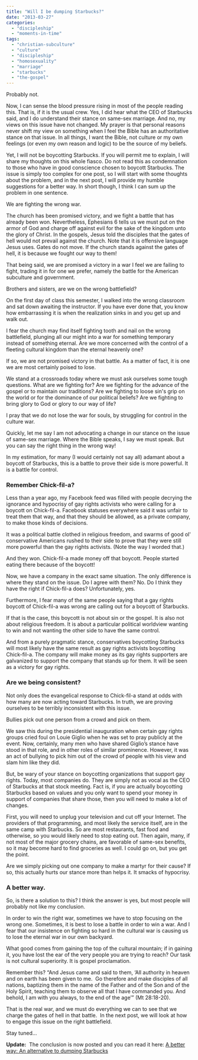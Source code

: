 ```yaml
---
title: "Will I be dumping Starbucks?"
date: "2013-03-27"
categories: 
  - "discipleship"
  - "moments-in-time"
tags: 
  - "christian-subculture"
  - "culture"
  - "discipleship"
  - "homosexuality"
  - "marriage"
  - "starbucks"
  - "the-gospel"
---
```


Probably not.

Now, I can sense the blood pressure rising in most of the people reading this. That is, if it is the usual crew. Yes, I did hear what the CEO of Starbucks said, and I do understand their stance on same-sex marriage. And no, my views on this issue have not changed. My prayer is that personal reasons never shift my view on something when I feel the Bible has an authoritative stance on that issue. In all things, I want the Bible, not culture or my own feelings (or even my own reason and logic) to be the source of my beliefs.

Yet, I will not be boycotting Starbucks. If you will permit me to explain, I will share my thoughts on this whole fiasco. Do not read this as condemnation to those who have in good conscience chosen to boycott Starbucks. The issue is simply too complex for one post, so I will start with some thoughts about the problem, and in the next post, I will provide my humble suggestions for a better way. In short though, I think I can sum up the problem in one sentence.

We are fighting the wrong war.

The church has been promised victory, and we fight a battle that has already been won. Nevertheless, Ephesians 6 tells us we must put on the armor of God and charge off against evil for the sake of the kingdom unto the glory of Christ. In the gospels, Jesus told the disciples that the gates of hell would not prevail against the church. Note that it is offensive language Jesus uses. Gates do not move. If the church stands against the gates of hell, it is because we fought our way to them!

That being said, we are promised a victory in a war I feel we are failing to fight, trading it in for one we prefer, namely the battle for the American subculture and government.

Brothers and sisters, are we on the wrong battlefield?

On the first day of class this semester, I walked into the wrong classroom and sat down awaiting the instructor. If you have ever done that, you know how embarrassing it is when the realization sinks in and you get up and walk out.

I fear the church may find itself fighting tooth and nail on the wrong battlefield, plunging all our might into a war for something temporary instead of something eternal. Are we more concerned with the control of a fleeting cultural kingdom than the eternal heavenly one?

If so, we are not promised victory in that battle. As a matter of fact, it is one we are most certainly poised to lose.

We stand at a crossroads today where we must ask ourselves some tough questions. What are we fighting for? Are we fighting for the advance of the gospel or to maintain our traditions? Are we fighting to loose sin's grip on the world or for the dominance of our political beliefs? Are we fighting to bring glory to God or glory to our way of life?

I pray that we do not lose the war for souls, by struggling for control in the culture war.

Quickly, let me say I am not advocating a change in our stance on the issue of same-sex marriage. Where the Bible speaks, I say we must speak. But you can say the right thing in the wrong way!

In my estimation, for many (I would certainly not say all) adamant about a boycott of Starbucks, this is a battle to prove their side is more powerful. It is a battle for control.

### **Remember Chick-fil-a?**

Less than a year ago, my Facebook feed was filled with people decrying the ignorance and hypocrisy of gay rights activists who were calling for a boycott on Chick-fil-a. Facebook statuses everywhere said it was unfair to treat them that way, and that they should be allowed, as a private company, to make those kinds of decisions.

It was a political battle clothed in religious freedom, and swarms of good ol' conservative Americans rushed to their side to prove that they were still more powerful than the gay rights activists. (Note the way I worded that.)

And they won. Chick-fil-a made money off that boycott. People started eating there because of the boycott!

Now, we have a company in the exact same situation. The only difference is where they stand on the issue. Do I agree with them? No. Do I think they have the right if Chick-fil-a does? Unfortunately, yes.

Furthermore, I fear many of the same people saying that a gay rights boycott of Chick-fil-a was wrong are calling out for a boycott of Starbucks.

If that is the case, this boycott is not about sin or the gospel. It is also not about religious freedom. It is about a particular political worldview wanting to win and not wanting the other side to have the same control.

And from a purely pragmatic stance, conservatives boycotting Starbucks will most likely have the same result as gay rights activists boycotting Chick-fil-a. The company will make money as its gay rights supporters are galvanized to support the company that stands up for them. It will be seen as a victory for gay rights.

### **Are we being consistent?**

Not only does the evangelical response to Chick-fil-a stand at odds with how many are now acting toward Starbucks. In truth, we are proving ourselves to be terribly inconsistent with this issue.

Bullies pick out one person from a crowd and pick on them.

We saw this during the presidential inauguration when certain gay rights groups cried foul on Louie Giglio when he was set to pray publicly at the event. Now, certainly, many men who have shared Giglio’s stance have stood in that role, and in other roles of similar prominence. However, it was an act of bullying to pick him out of the crowd of people with his view and slam him like they did.

But, be wary of your stance on boycotting organizations that support gay rights. Today, most companies do. They are simply not as vocal as the CEO of Starbucks at that stock meeting. Fact is, if you are actually boycotting Starbucks based on values and you only want to spend your money in support of companies that share those, then you will need to make a lot of changes.

First, you will need to unplug your television and cut off your Internet. The providers of that programming, and most likely the service itself, are in the same camp with Starbucks. So are most restaurants, fast food and otherwise, so you would likely need to stop eating out. Then again, many, if not most of the major grocery chains, are favorable of same-sex benefits, so it may become hard to find groceries as well. I could go on, but you get the point.

Are we simply picking out one company to make a martyr for their cause? If so, this actually hurts our stance more than helps it. It smacks of hypocrisy.

### **A better way.**

So, is there a solution to this? I think the answer is yes, but most people will probably not like my conclusion.

In order to win the right war, sometimes we have to stop focusing on the wrong one. Sometimes, it is best to lose a battle in order to win a war. And I fear that our insistence on fighting so hard in the cultural war is causing us to lose the eternal war in our own backyard.

What good comes from gaining the top of the cultural mountain; if in gaining it, you have lost the ear of the very people you are trying to reach? Our task is not cultural superiority. It is gospel proclamation.

Remember this? “And Jesus came and said to them, ‘All authority in heaven and on earth has been given to me.  Go therefore and make disciples of all nations, baptizing them in the name of the Father and of the Son and of the Holy Spirit, teaching them to observe all that I have commanded you. And behold, I am with you always, to the end of the age’” (Mt 28:18-20).

That is the real war, and we must do everything we can to see that we charge the gates of hell in that battle.  In the next post, we will look at how to engage this issue on the right battlefield.

Stay tuned…

**Update:**  The conclusion is now posted and you can read it here: [A better way: An alternative to dumping Starbucks](http://blog.keelancook.com/2013/03/better-way.html "A better way: An alternative to dumping Starbucks")
